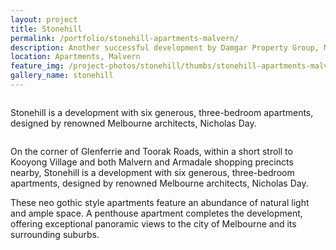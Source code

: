 ```yaml
---
layout: project
title: Stonehill
permalink: /portfolio/stonehill-apartments-malvern/
description: Another successful development by Damgar Property Group, Melbourne.
location: Apartments, Malvern
feature_img: /project-photos/stonehill/thumbs/stonehill-apartments-malvern-01.jpg
gallery_name: stonehill
---
```


<div class="row project-detail-content">
  <div class="small-11 medium-10 medium-offset-1 columns">
    <div class="row">
      <div class="large-6 columns">
        <div class="column">
          <p class="project-detail-lead">Stonehill is a development with six generous, three-bedroom apartments, designed by renowned Melbourne architects, Nicholas Day.</p>
        </div>
      </div>
      <div class="large-6 columns float-left">
        <div class="column">
        <p>On the corner of Glenferrie and Toorak Roads, within a short stroll to Kooyong Village and both Malvern and Armadale shopping precincts nearby, Stonehill is a development with six generous, three-bedroom apartments, designed by renowned Melbourne architects, Nicholas Day. </p>
        <p>These neo gothic style apartments feature an abundance of natural light and ample space. A penthouse apartment completes the development, offering exceptional panoramic views to the city of Melbourne and its surrounding suburbs.</p>
        </div>
      </div>
    </div>
  </div>
</div>
